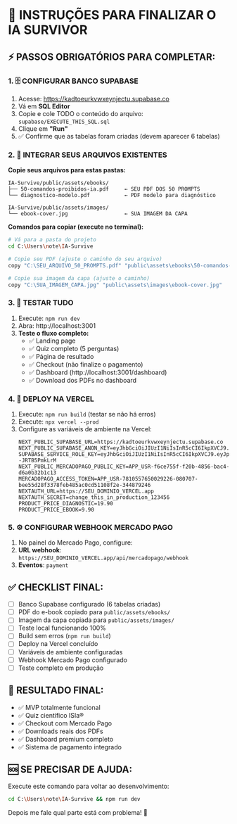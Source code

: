 # 🚀 INSTRUÇÕES PARA FINALIZAR O IA SURVIVOR

## ⚡ PASSOS OBRIGATÓRIOS PARA COMPLETAR:

### 1. 🗄️ CONFIGURAR BANCO SUPABASE
1. Acesse: https://kadtoeurkvwxeynjectu.supabase.co
2. Vá em **SQL Editor**
3. Copie e cole TODO o conteúdo do arquivo: `supabase/EXECUTE_THIS_SQL.sql`
4. Clique em **"Run"**
5. ✅ Confirme que as tabelas foram criadas (devem aparecer 6 tabelas)

### 2. 📁 INTEGRAR SEUS ARQUIVOS EXISTENTES
**Copie seus arquivos para estas pastas:**

```
IA-Survive/public/assets/ebooks/
├── 50-comandos-proibidos-ia.pdf     ← SEU PDF DOS 50 PROMPTS
└── diagnostico-modelo.pdf           ← PDF modelo para diagnóstico

IA-Survive/public/assets/images/
└── ebook-cover.jpg                  ← SUA IMAGEM DA CAPA
```

**Comandos para copiar (execute no terminal):**
```bash
# Vá para a pasta do projeto
cd C:\Users\note\IA-Survive

# Copie seu PDF (ajuste o caminho do seu arquivo)
copy "C:\SEU_ARQUIVO_50_PROMPTS.pdf" "public\assets\ebooks\50-comandos-proibidos-ia.pdf"

# Copie sua imagem da capa (ajuste o caminho)
copy "C:\SUA_IMAGEM_CAPA.jpg" "public\assets\images\ebook-cover.jpg"
```

### 3. 🧪 TESTAR TUDO
1. Execute: `npm run dev`
2. Abra: http://localhost:3001
3. **Teste o fluxo completo:**
   - ✅ Landing page
   - ✅ Quiz completo (5 perguntas)
   - ✅ Página de resultado
   - ✅ Checkout (não finalize o pagamento)
   - ✅ Dashboard (http://localhost:3001/dashboard)
   - ✅ Download dos PDFs no dashboard

### 4. 🚀 DEPLOY NA VERCEL
1. Execute: `npm run build` (testar se não há erros)
2. Execute: `npx vercel --prod`
3. Configure as variáveis de ambiente na Vercel:
   ```
   NEXT_PUBLIC_SUPABASE_URL=https://kadtoeurkvwxeynjectu.supabase.co
   NEXT_PUBLIC_SUPABASE_ANON_KEY=eyJhbGciOiJIUzI1NiIsInR5cCI6IkpXVCJ9.eyJpc3MiOiJzdXBhYmFzZSIsInJlZiI6ImthZHRvZXVya3Z3eGV5bmplY3R1Iiwicm9sZSI6ImFub24iLCJpYXQiOjE3MjU3OTI0MzgsImV4cCI6MjA0MTM2ODQzOH0.gHGfVU2OxTnlYgJZP3j6QV7xoGJKqw7eDrAnKWKBRtA
   SUPABASE_SERVICE_ROLE_KEY=eyJhbGciOiJIUzI1NiIsInR5cCI6IkpXVCJ9.eyJpc3MiOiJzdXBhYmFzZSIsInJlZiI6ImthZHRvZXVya3Z3eGV5bmplY3R1Iiwicm9sZSI6InNlcnZpY2Vfcm9sZSIsImlhdCI6MTcyNTc5MjQzOCwiZXhwIjoyMDQxMzY4NDM4fQ.kxG7PECiELGBTYPhbAGJGNqRLjCGDh--JRTB5PmkLrM
   NEXT_PUBLIC_MERCADOPAGO_PUBLIC_KEY=APP_USR-f6ce755f-f20b-4856-bac4-d6a0b32b1c13
   MERCADOPAGO_ACCESS_TOKEN=APP_USR-7810557650029226-080707-bee55d28f3378feb485ac0cd51108f2e-344879246
   NEXTAUTH_URL=https://SEU_DOMINIO_VERCEL.app
   NEXTAUTH_SECRET=change_this_in_production_123456
   PRODUCT_PRICE_DIAGNOSTIC=19.90
   PRODUCT_PRICE_EBOOK=9.90
   ```

### 5. ⚙️ CONFIGURAR WEBHOOK MERCADO PAGO
1. No painel do Mercado Pago, configure:
2. **URL webhook**: `https://SEU_DOMINIO_VERCEL.app/api/mercadopago/webhook`
3. **Eventos**: `payment`

## ✅ CHECKLIST FINAL:

- [ ] Banco Supabase configurado (6 tabelas criadas)
- [ ] PDF do e-book copiado para `public/assets/ebooks/`
- [ ] Imagem da capa copiada para `public/assets/images/`
- [ ] Teste local funcionando 100%
- [ ] Build sem erros (`npm run build`)
- [ ] Deploy na Vercel concluído
- [ ] Variáveis de ambiente configuradas
- [ ] Webhook Mercado Pago configurado
- [ ] Teste completo em produção

## 🎯 RESULTADO FINAL:
- ✅ MVP totalmente funcional
- ✅ Quiz científico ISIa®
- ✅ Checkout com Mercado Pago
- ✅ Downloads reais dos PDFs
- ✅ Dashboard premium completo
- ✅ Sistema de pagamento integrado

## 🆘 SE PRECISAR DE AJUDA:
Execute este comando para voltar ao desenvolvimento:
```bash
cd C:\Users\note\IA-Survive && npm run dev
```

Depois me fale qual parte está com problema! 🚀
